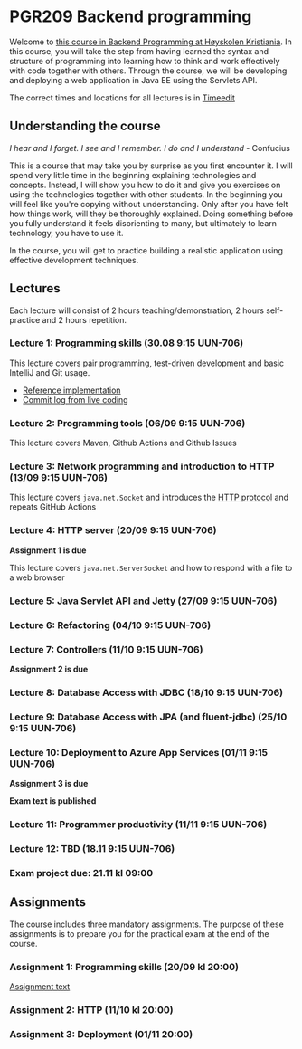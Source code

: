 # PGR209 Backend programming

Welcome to [this course in Backend Programming at Høyskolen Kristiania](https://www.kristiania.no/studieportal/school-of-economics-innovation-and-technology/bachelorniva/pgr209/backendprogrammering/). In this course, you will take the step from having learned the syntax and structure of programming into learning how to think and work effectively with code together with others. Through the course, we will be developing and deploying a web application in Java EE using the Servlets API.

The correct times and locations for all lectures is in [Timeedit](https://cloud.timeedit.net/kristiania/web/student/)

## Understanding the course

*I hear and I forget. I see and I remember. I do and I understand* - Confucius

This is a course that may take you by surprise as you first encounter it. I will spend very little time in the beginning explaining technologies and concepts. Instead, I will show you how to do it and give you exercises on using the technologies together with other students. In the beginning you will feel like you're copying without understanding. Only after you have felt how things work, will they be thoroughly explained. Doing something before you fully understand it feels disorienting to many, but ultimately to learn technology, you have to use it.

In the course, you will get to practice building a realistic application using effective development techniques.

## Lectures

Each lecture will consist of 2 hours teaching/demonstration, 2 hours self-practice and 2 hours repetition.

### Lecture 1: Programming skills (30.08 9:15 UUN-706)

This lecture covers pair programming, test-driven development and basic IntelliJ and Git usage.

* [Reference implementation](https://github.com/kristiania-pgr209-2022/pgr209-backend-programming/commits/reference/01)
* [Commit log from live coding](https://github.com/kristiania-pgr209-2022/pgr209-backend-programming/commits/lectures/01)

### Lecture 2: Programming tools (06/09 9:15 UUN-706)

This lecture covers Maven, Github Actions and Github Issues

### Lecture 3: Network programming and introduction to HTTP (13/09 9:15 UUN-706)

This lecture covers `java.net.Socket` and introduces the [HTTP protocol](https://www.rfc-editor.org/rfc/rfc7230.html) and repeats GitHub Actions

### Lecture 4: HTTP server (20/09 9:15 UUN-706)

**Assignment 1 is due**

This lecture covers `java.net.ServerSocket` and how to respond with a file to a web browser

### Lecture 5: Java Servlet API and Jetty (27/09 9:15 UUN-706)

### Lecture 6: Refactoring (04/10 9:15 UUN-706)

### Lecture 7: Controllers (11/10 9:15 UUN-706)

**Assignment 2 is due**

### Lecture 8: Database Access with JDBC (18/10 9:15 UUN-706)

### Lecture 9: Database Access with JPA (and fluent-jdbc) (25/10 9:15 UUN-706)

### Lecture 10: Deployment to Azure App Services (01/11 9:15 UUN-706)

**Assignment 3 is due**

**Exam text is published**

### Lecture 11: Programmer productivity (11/11 9:15 UUN-706)

### Lecture 12: TBD (18.11 9:15 UUN-706)

### Exam project due: 21.11 kl 09:00

## Assignments

The course includes three mandatory assignments. The purpose of these assignments is to prepare you for the practical exam at the end of the course.

### Assignment 1: Programming skills (20/09 kl 20:00)

[Assignment text](https://github.com/kristiania-pgr209-2022/pgr203-assignment-1-template)

### Assignment 2: HTTP (11/10 kl 20:00)

### Assignment 3: Deployment (01/11 20:00)

